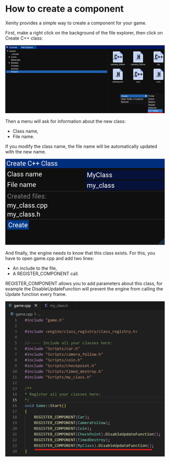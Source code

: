 # How to create a component

Xenity provides a simple way to create a component for your game.

First, make a right click on the background of the file explorer, then click on Create C++ class:

![image](images/create_component_file_explorer.png)

Then a menu will ask for information about the new class:
- Class name,
- File name.

If you modify the class name, the file name will be automatically updated with the new name.

![image](images/create_component_menu.png)

And finally, the engine needs to know that this class exists. For this, you have to open game.cpp and add two lines:
- An include to the file,
- A REGISTER_COMPONENT call.

REGISTER_COMPONENT allows you to add parameters about this class, for example the DisableUpdateFunction will prevent the engine from calling the Update function every frame.

![image](images/create_component_game_cpp.png)